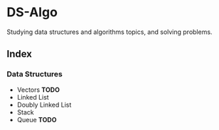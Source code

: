 # DS-Algo
Studying data structures and algorithms topics, and solving problems.

## Index 
### Data Structures
- Vectors **TODO**
- Linked List
- Doubly Linked List
- Stack
- Queue **TODO**
